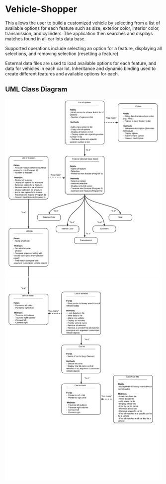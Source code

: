 # Vehicle-Shopper

This allows the user to build a customized vehicle by
selecting from a list of available options for each feature such as size, exterior color,
interior color, transmission, and cylinders. The application then searches and displays
matches found in all car lots data base.

Supported operations include selecting an option for a feature, displaying all selections,
and removing selection (resetting a feature)

External data files are used to load available options for each feature, and data for vehicles
in each car lot. Inheritance and dynamic binding used to create different features and available options for each. 

## UML Class Diagram

![UML diagram](/resources/UML.png)
![UML diagram](/resources/UML2.png)
